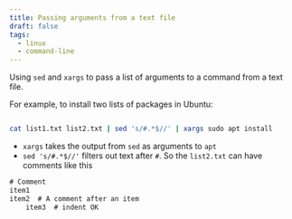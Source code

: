 ```yaml
---
title: Passing arguments from a text file
draft: false
tags:
  - linux
  - command-line
---
```


Using `sed` and `xargs` to pass a list of arguments to a command from a text file.

For example, to install two lists of packages in Ubuntu:

```sh

cat list1.txt list2.txt | sed 's/#.*$//' | xargs sudo apt install

```

- `xargs` takes the output from `sed` as arguments to `apt`
- `sed 's/#.*$//'` filters out text after `#`. So the `list2.txt` can have comments like this

```txt
# Comment
item1
item2  # A comment after an item
    item3  # indent OK
```